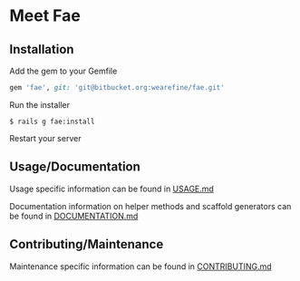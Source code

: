 # Meet Fae

## Installation

Add the gem to your Gemfile

```ruby
gem 'fae', git: 'git@bitbucket.org:wearefine/fae.git'
```
Run the installer

```
$ rails g fae:install
```

Restart your server

## Usage/Documentation

Usage specific information can be found in [USAGE.md](/wearefine/fae/src/master/USAGE.md)

Documentation information on helper methods and scaffold generators can be found in [DOCUMENTATION.md](/wearefine/fae/src/master/DOCUMENTATION.md)

## Contributing/Maintenance

Maintenance specific information can be found in [CONTRIBUTING.md](/wearefine/fae/src/master/CONTRIBUTING.md)






